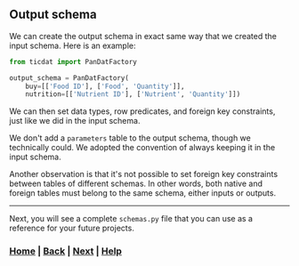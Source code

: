 ## Output schema
We can create the output schema in exact same way that we created the input 
schema. Here is an example:

```python
from ticdat import PanDatFactory

output_schema = PanDatFactory(
    buy=[['Food ID'], ['Food', 'Quantity']],
    nutrition=[['Nutrient ID'], ['Nutrient', 'Quantity']])
```

We can then set data types, row predicates, and foreign key constraints, 
just like we did in the input schema.

We don't add a `parameters` table to the output schema, though we 
technically could. We adopted the convention of always keeping  it in the 
input schema.

Another observation is that it's not possible to set foreign key 
constraints between tables of different schemas. In other words, both native 
and foreign tables must belong to the same schema, either inputs or outputs.

------------------------------------------------------------------------------
Next, you will see a complete `schemas.py` file that you can use as 
a reference for your future projects.

### [Home][home] | [Back][back] | [Next][next] | [Help][help]

[home]: ../../README.md
[back]: ../7_user_parameters/README.md
[next]: ../9_sample_schemas/README.md
[help]: ../../../0_help/README.md